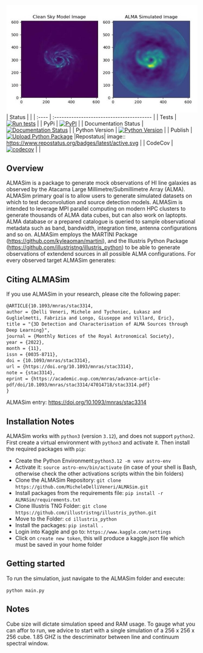 ![Alt text](pictures/ALMASimBanner.jpeg)
| Status |                                        |
| :---- | :---------------------------------------- |
| Tests | [![Run tests](https://github.com/MicheleDelliVeneri/ALMASim/actions/workflows/lint_and_test.yml/badge.svg?branch=main)](https://github.com/MicheleDelliVeneri/ALMASim/actions/workflows/lint_and_test.yml) |
| PyPi  | [![PyPI](https://img.shields.io/pypi/v/ALMASim?color=green&label=PyPI)](https://pypi.org/project/ALMASim/)  |
| Documentation Status | [![Documentation Status](https://readthedocs.org/projects/almasim/badge/?version=latest)](https://almasim.readthedocs.io) |
| Python Version | [![Python Version](https://img.shields.io/pypi/pyversions/ALMASim?color=green&label=Python%20Version)](https://pypi.org/project/ALMASim/) |
| Publish | [![Upload Python Package](https://github.com/MicheleDelliVeneri/ALMASim/actions/workflows/python-publish.yml/badge.svg)](https://github.com/MicheleDelliVeneri/ALMASim/actions/workflows/python-publish.yml)
|Repostatus| image:: https://www.repostatus.org/badges/latest/active.svg |
| CodeCov | [![codecov](https://codecov.io/github/MicheleDelliVeneri/ALMASim/graph/badge.svg?token=9SZVW78DR2)](https://codecov.io/github/MicheleDelliVeneri/ALMASim) |
|

## Overview

ALMASim is a package to generate mock observations of HI line galaxies as observed by the Atacama Large Millimetre/Submillimetre Array (ALMA). ALMASim primary goal is to allow users to generate simulated datasets on which to test deconvolution and source detection models. ALMASim is intended to leverage MPI parallel computing on modern HPC clusters to generate thousands of ALMA data cubes, but can also work on laptopts.
ALMA database or a prepared catalogue is queried to sample observational 
metadata such as band, bandwidth, integration time, antenna configurations and so on. 
ALMASim employs the MARTINI Package (https://github.com/kyleaoman/martini), and the Illustris Python Package (https://github.com/illustristng/illustris_python) to be able to generate observations of extendend sources in all possible ALMA configurations.
For every observed target ALMASim generates:

## Citing ALMASim

   
If you use ALMASim in your research, please cite the following paper:


    @ARTICLE{10.1093/mnras/stac3314,
    author = {Delli Veneri, Michele and Tychoniec, Łukasz and Guglielmetti, Fabrizia and Longo, Giuseppe and Villard, Eric},
    title = "{3D Detection and Characterisation of ALMA Sources through Deep Learning}",
    journal = {Monthly Notices of the Royal Astronomical Society},
    year = {2022},
    month = {11},
    issn = {0035-8711}, 
    doi = {10.1093/mnras/stac3314},
    url = {https://doi.org/10.1093/mnras/stac3314},
    note = {stac3314},
    eprint = {https://academic.oup.com/mnras/advance-article-pdf/doi/10.1093/mnras/stac3314/47014718/stac3314.pdf}
    }

ALMASim entry: https://doi.org/10.1093/mnras/stac3314

## Installation Notes


ALMASim works with ``python3`` (version ``3.12``), and does not support ``python2``.
First create a virtual environment with ``python3`` and activate it. Then install the required packages with ``pip``:

- Create the Python Environment:```python3.12 -m venv astro-env```
- Activate it: ```source astro-env/bin/activate``` (in case of your shell is Bash, otherwise check the other activations scripts within the bin folders)
- Clone the ALMASim Repository: ```git clone https://github.com/MicheleDelliVeneri/ALMASim.git```
- Install packages from the requirements file: ```pip install -r ALMASim/requirements.txt```
- Clone Illustris TNG Folder: ```git clone https://github.com/illustristng/illustris_python.git```
- Move to the Folder: ```cd illustris_python```
- Install the packages: ```pip install .```
- Login into Kaggle and go to: ```https://www.kaggle.com/settings```
- Click on ```create new token```, this will produce a kaggle.json file which must be saved in your home folder


## Getting started

To run the simulation, just navigate to the ALMASim folder and execute:

``` python main.py ```

## Notes

Cube size will dictate simulation speed and RAM usage. To gauge what you can affor to run, we advice to start with a single simulation of a 256 x 256 x 256 cube.
1.85 GHZ is the descriminator between line and continuum spectral window. 
